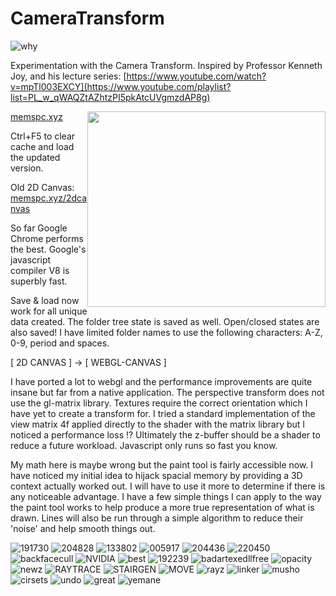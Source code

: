 # CameraTransform
![why](https://github.com/samcoble/CameraTransform/assets/32228102/385a701e-9970-466d-9598-142057df9fd9)

Experimentation with the Camera Transform.
Inspired by Professor Kenneth Joy, and his lecture series: [https://www.youtube.com/watch?v=mpTl003EXCY](https://www.youtube.com/playlist?list=PL_w_qWAQZtAZhtzPI5pkAtcUVgmzdAP8g)

<img src="https://github.com/samcoble/CameraTransform/assets/32228102/35ffb154-4b81-4399-8141-a4e5f34d405c" style="float:right" width="381" height="313">

[memspc.xyz](https://memspc.xyz/)

Ctrl+F5 to clear cache and load the updated version.

Old 2D Canvas: [memspc.xyz/2dcanvas](https://memspc.xyz/2dcanvas)

So far Google Chrome performs the best. Google's javascript compiler V8 is superbly fast. 

Save & load now work for all unique data created. The folder tree state is saved as well. Open/closed states are also saved!
I have limited folder names to use the following characters: A-Z, 0-9, period and spaces.

[ 2D CANVAS ] -> [ WEBGL-CANVAS ]

I have ported a lot to webgl and the performance improvements are quite insane but far from a native application. The perspective transform does not use the gl-matrix library. Textures require the correct orientation which I have yet to create a transform for. I tried a standard implementation of the view matrix 4f applied directly to the shader with the matrix library but I noticed a performance loss !? Ultimately the z-buffer should be a shader to reduce a future workload. Javascript only runs so fast you know.

My math here is maybe wrong but the paint tool is fairly accessible now. I have noticed my initial idea to hijack spacial memory by providing a 3D context actually worked out. I will have to use it more to determine if there is any noticeable advantage. I have a few simple things I can apply to the way the paint tool works to help produce a more true representation of what is drawn. Lines will also be run through a simple algorithm to reduce their 'noise' and help smooth things out.


![191730](https://github.com/user-attachments/assets/872c9590-70b9-48fa-b9af-743670839f0c)
![204828](https://github.com/user-attachments/assets/c375516e-2fff-4591-8c76-835d9c3dac43)
![133802](https://github.com/samcoble/CameraTransform/assets/32228102/938919da-2ca4-4040-ac9c-2574d58a5190)
![005917](https://github.com/samcoble/CameraTransform/assets/32228102/ad118f58-29c4-455f-879e-8b41b11601de)
![204436](https://github.com/samcoble/CameraTransform/assets/32228102/75e57ec2-d004-4c47-b40f-996907ebe937)
![220450](https://github.com/samcoble/CameraTransform/assets/32228102/6161a4a4-5c90-438f-927b-74b33588f122)
![backfacecull](https://github.com/samcoble/CameraTransform/assets/32228102/5baf3c58-ead5-4f1d-9334-898dfaf6d3eb)
![NVIDIA](https://github.com/samcoble/CameraTransform/assets/32228102/5796f7f6-e08a-4e15-a02f-085735bfa242)
![best](https://github.com/samcoble/CameraTransform/assets/32228102/c78772e6-341f-496f-9ed3-83243d5655b8)
![192239](https://github.com/user-attachments/assets/8430e868-63a3-4fb2-b97e-e9617a4da597)
![badartexedllfree](https://github.com/samcoble/CameraTransform/assets/32228102/0edfd5dc-f69f-454c-80f5-ff29e8853b75)
![opacity](https://github.com/samcoble/CameraTransform/assets/32228102/af285eac-080d-46c6-adc8-6358b8e845a2)
![newz](https://github.com/samcoble/CameraTransform/assets/32228102/19106736-ec6f-49ff-a570-44e8f76adb4d)
![RAYTRACE](https://github.com/samcoble/CameraTransform/assets/32228102/3e2c9a87-9128-42e7-bc4f-6aee4cc0fc76)
![STAIRGEN](https://github.com/samcoble/CameraTransform/assets/32228102/499964bd-483b-417d-8ea1-74b46ccec4f1)
![MOVE](https://github.com/samcoble/CameraTransform/assets/32228102/ef8d9f11-f2c2-46f8-a2e6-283a431f728d)
![rayz](https://github.com/samcoble/CameraTransform/assets/32228102/642ba171-ebf4-47db-8851-fd533c091c36)
![linker](https://github.com/samcoble/CameraTransform/assets/32228102/8a8411a2-cd39-480a-980e-874c6529ecf3)
![musho](https://github.com/samcoble/CameraTransform/assets/32228102/2835a077-84fd-4285-b048-fdc2f344729c)
![cirsets](https://github.com/samcoble/CameraTransform/assets/32228102/d3bb6839-7c86-48b3-aea0-10174655bfce)
![undo](https://github.com/samcoble/CameraTransform/assets/32228102/8d8362cc-caba-48fb-939d-2366f96e08e5)
![great](https://github.com/samcoble/CameraTransform/assets/32228102/6fae7623-2369-4245-98fd-bbb6a218ba52)
![yemane](https://github.com/samcoble/CameraTransform/assets/32228102/9776e7f2-9d8e-444a-8106-3f9477ebd680)



